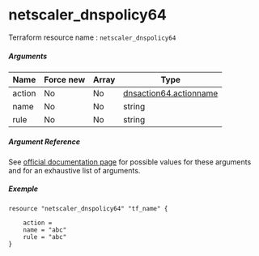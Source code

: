 # netscaler_dnspolicy64

Terraform resource name : ```netscaler_dnspolicy64```

##### Arguments

| Name | Force new | Array | Type |
|----|----|----|----|
|action|No|No|[dnsaction64.actionname](/doc/resources/dnsaction64.md)|
|name|No|No|string|
|rule|No|No|string|

##### Argument Reference

See [official documentation page](https://developer-docs.citrix.com/projects/netscaler-nitro-api/en/11.0/configuration/domain-name-service/dnspolicy64/dnspolicy64/) for possible values for these arguments and for an exhaustive list of arguments.

##### Exemple

```
resource "netscaler_dnspolicy64" "tf_name" {

    action = 
    name = "abc"
    rule = "abc"
}
```

